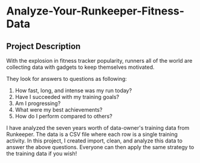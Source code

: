 # Analyze-Your-Runkeeper-Fitness-Data
## Project Description


With the explosion in fitness tracker popularity, runners all of the world are collecting data with gadgets to keep themselves motivated.

They look for answers to questions as following:
1.	How fast, long, and intense was my run today?
2.	Have I succeeded with my training goals?
3.	Am I progressing?
4.	What were my best achievements?
5.	How do I perform compared to others?

I have analyzed the seven years worth of data-owner's training data from Runkeeper. The data is a CSV file where each row is a single training activity. In this project, I created import, clean, and analyze this data to answer the above questions. Everyone can then apply the same strategy to the training data if you wish!
